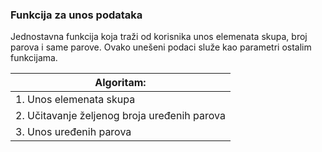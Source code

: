 ###  Funkcija za unos podataka <a id="1"></a>




Jednostavna funkcija koja traži od korisnika unos elemenata skupa, broj parova i same parove. Ovako unešeni podaci služe kao parametri ostalim funkcijama.

| Algoritam: | 
| -------- | 
| 1. Unos elemenata skupa
|2. Učitavanje željenog broja uređenih parova
| 3. Unos uređenih parova     |
